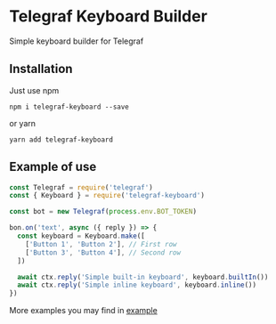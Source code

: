 # Telegraf Keyboard Builder
Simple keyboard builder for Telegraf 

## Installation
Just use npm

    npm i telegraf-keyboard --save
    
or yarn

    yarn add telegraf-keyboard
    
## Example of use

```javascript
const Telegraf = require('telegraf')
const { Keyboard } = require('telegraf-keyboard')

const bot = new Telegraf(process.env.BOT_TOKEN)

bon.on('text', async ({ reply }) => {
  const keyboard = Keyboard.make([
    ['Button 1', 'Button 2'], // First row
    ['Button 3', 'Button 4'], // Second row
  ])

  await ctx.reply('Simple built-in keyboard', keyboard.builtIn())
  await ctx.reply('Simple inline keyboard', keyboard.inline())
})
```

More examples you may find in [example](https://github.com/RealPeha/telegraf-keyboard/tree/master/example)
